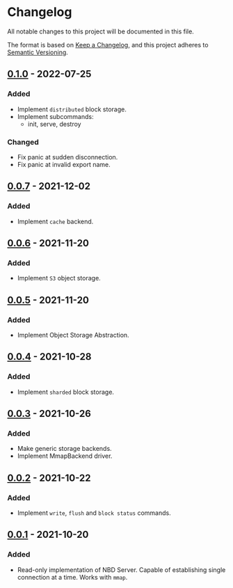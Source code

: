 # Changelog

All notable changes to this project will be documented in this file.

The format is based on [Keep a Changelog](https://keepachangelog.com/en/2.0.0/),
and this project adheres to [Semantic Versioning](https://semver.org/spec/v2.0.0.html).

## [0.1.0] - 2022-07-25

### Added
- Implement `distributed` block storage.
- Implement subcommands:
  * init, serve, destroy

### Changed
- Fix panic at sudden disconnection.
- Fix panic at invalid export name.

## [0.0.7] - 2021-12-02

### Added
- Implement `cache` backend.

## [0.0.6] - 2021-11-20

### Added
- Implement `S3` object storage.

## [0.0.5] - 2021-11-20

### Added
- Implement Object Storage Abstraction.

## [0.0.4] - 2021-10-28

### Added
- Implement `sharded` block storage.

## [0.0.3] - 2021-10-26

### Added
- Make generic storage backends.
- Implement MmapBackend driver.

## [0.0.2] - 2021-10-22

### Added
- Implement `write`, `flush` and `block status` commands.

## [0.0.1] - 2021-10-20

### Added
- Read-only implementation of NBD Server. Capable of establishing single connection at a time. Works with `mmap`.

[Unreleased]: https://git.rlab.io/playground/nbd-rs/-/compare/v0.0.7...master
[0.1.0]: https://git.rlab.io/playground/nbd-rs/-/compare/v0.0.7...v0.1.0
[0.0.7]: https://git.rlab.io/playground/nbd-rs/-/compare/v0.0.6...v0.0.7
[0.0.6]: https://git.rlab.io/playground/nbd-rs/-/compare/v0.0.5...v0.0.6
[0.0.5]: https://git.rlab.io/playground/nbd-rs/-/compare/v0.0.4...v0.0.5
[0.0.4]: https://git.rlab.io/playground/nbd-rs/-/compare/v0.0.3...v0.0.4
[0.0.3]: https://git.rlab.io/playground/nbd-rs/-/compare/v0.0.2...v0.0.3
[0.0.2]: https://git.rlab.io/playground/nbd-rs/-/compare/v0.0.1...v0.0.2
[0.0.1]: https://git.rlab.io/playground/nbd-rs/-/releases/v0.0.1
